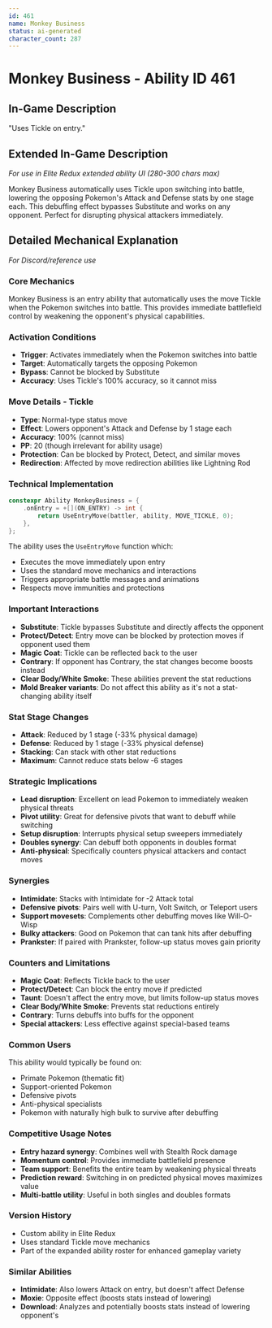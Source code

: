 ```yaml
---
id: 461
name: Monkey Business
status: ai-generated
character_count: 287
---
```


# Monkey Business - Ability ID 461

## In-Game Description
"Uses Tickle on entry."

## Extended In-Game Description
*For use in Elite Redux extended ability UI (280-300 chars max)*

Monkey Business automatically uses Tickle upon switching into battle, lowering the opposing Pokemon's Attack and Defense stats by one stage each. This debuffing effect bypasses Substitute and works on any opponent. Perfect for disrupting physical attackers immediately.

## Detailed Mechanical Explanation
*For Discord/reference use*

### Core Mechanics
Monkey Business is an entry ability that automatically uses the move Tickle when the Pokemon switches into battle. This provides immediate battlefield control by weakening the opponent's physical capabilities.

### Activation Conditions
- **Trigger**: Activates immediately when the Pokemon switches into battle
- **Target**: Automatically targets the opposing Pokemon
- **Bypass**: Cannot be blocked by Substitute
- **Accuracy**: Uses Tickle's 100% accuracy, so it cannot miss

### Move Details - Tickle
- **Type**: Normal-type status move
- **Effect**: Lowers opponent's Attack and Defense by 1 stage each
- **Accuracy**: 100% (cannot miss)
- **PP**: 20 (though irrelevant for ability usage)
- **Protection**: Can be blocked by Protect, Detect, and similar moves
- **Redirection**: Affected by move redirection abilities like Lightning Rod

### Technical Implementation
```c
constexpr Ability MonkeyBusiness = {
    .onEntry = +[](ON_ENTRY) -> int { 
        return UseEntryMove(battler, ability, MOVE_TICKLE, 0); 
    },
};
```

The ability uses the `UseEntryMove` function which:
- Executes the move immediately upon entry
- Uses the standard move mechanics and interactions
- Triggers appropriate battle messages and animations
- Respects move immunities and protections

### Important Interactions
- **Substitute**: Tickle bypasses Substitute and directly affects the opponent
- **Protect/Detect**: Entry move can be blocked by protection moves if opponent used them
- **Magic Coat**: Tickle can be reflected back to the user
- **Contrary**: If opponent has Contrary, the stat changes become boosts instead
- **Clear Body/White Smoke**: These abilities prevent the stat reductions
- **Mold Breaker variants**: Do not affect this ability as it's not a stat-changing ability itself

### Stat Stage Changes
- **Attack**: Reduced by 1 stage (-33% physical damage)
- **Defense**: Reduced by 1 stage (-33% physical defense)
- **Stacking**: Can stack with other stat reductions
- **Maximum**: Cannot reduce stats below -6 stages

### Strategic Implications
- **Lead disruption**: Excellent on lead Pokemon to immediately weaken physical threats
- **Pivot utility**: Great for defensive pivots that want to debuff while switching
- **Setup disruption**: Interrupts physical setup sweepers immediately
- **Doubles synergy**: Can debuff both opponents in doubles format
- **Anti-physical**: Specifically counters physical attackers and contact moves

### Synergies
- **Intimidate**: Stacks with Intimidate for -2 Attack total
- **Defensive pivots**: Pairs well with U-turn, Volt Switch, or Teleport users
- **Support movesets**: Complements other debuffing moves like Will-O-Wisp
- **Bulky attackers**: Good on Pokemon that can tank hits after debuffing
- **Prankster**: If paired with Prankster, follow-up status moves gain priority

### Counters and Limitations
- **Magic Coat**: Reflects Tickle back to the user
- **Protect/Detect**: Can block the entry move if predicted
- **Taunt**: Doesn't affect the entry move, but limits follow-up status moves
- **Clear Body/White Smoke**: Prevents stat reductions entirely
- **Contrary**: Turns debuffs into buffs for the opponent
- **Special attackers**: Less effective against special-based teams

### Common Users
This ability would typically be found on:
- Primate Pokemon (thematic fit)
- Support-oriented Pokemon
- Defensive pivots
- Anti-physical specialists
- Pokemon with naturally high bulk to survive after debuffing

### Competitive Usage Notes
- **Entry hazard synergy**: Combines well with Stealth Rock damage
- **Momentum control**: Provides immediate battlefield presence
- **Team support**: Benefits the entire team by weakening physical threats
- **Prediction reward**: Switching in on predicted physical moves maximizes value
- **Multi-battle utility**: Useful in both singles and doubles formats

### Version History
- Custom ability in Elite Redux
- Uses standard Tickle move mechanics
- Part of the expanded ability roster for enhanced gameplay variety

### Similar Abilities
- **Intimidate**: Also lowers Attack on entry, but doesn't affect Defense
- **Moxie**: Opposite effect (boosts stats instead of lowering)
- **Download**: Analyzes and potentially boosts stats instead of lowering opponent's